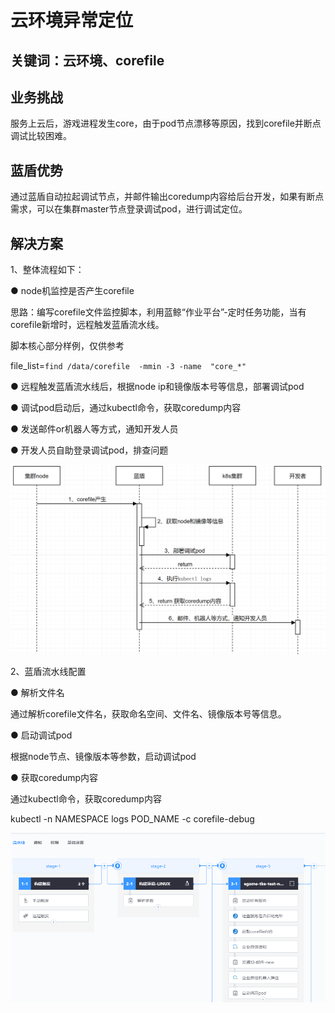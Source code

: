# 云环境异常定位


## 关键词：云环境、corefile <a id="&#x51C6;&#x5907;&#x4E8B;&#x9879;"></a>

## 业务挑战 <a id="&#x51C6;&#x5907;&#x4E8B;&#x9879;"></a>

服务上云后，游戏进程发生core，由于pod节点漂移等原因，找到corefile并断点调试比较困难。

## 蓝盾优势 <a id="&#x51C6;&#x5907;&#x4E8B;&#x9879;"></a>

通过蓝盾自动拉起调试节点，并邮件输出coredump内容给后台开发，如果有断点需求，可以在集群master节点登录调试pod，进行调试定位。

## 解决方案 <a id="&#x51C6;&#x5907;&#x4E8B;&#x9879;"></a>

1、整体流程如下：

● node机监控是否产生corefile

思路：编写corefile文件监控脚本，利用蓝鲸“作业平台”-定时任务功能，当有corefile新增时，远程触发蓝盾流水线。

脚本核心部分样例，仅供参考

file_list=`find /data/corefile  -mmin -3 -name  "core_*"`

● 远程触发蓝盾流水线后，根据node ip和镜像版本号等信息，部署调试pod

● 调试pod启动后，通过kubectl命令，获取coredump内容

● 发送邮件or机器人等方式，通知开发人员

● 开发人员自助登录调试pod，排查问题

![&#x56FE;1](../../../assets/scene-Cloud-anomaly-location-a.png)

2、蓝盾流水线配置

● 解析文件名

通过解析corefile文件名，获取命名空间、文件名、镜像版本号等信息。

● 启动调试pod

根据node节点、镜像版本等参数，启动调试pod

● 获取coredump内容

通过kubectl命令，获取coredump内容

kubectl -n NAMESPACE logs POD_NAME -c corefile-debug

![&#x56FE;1](../../../assets/scene-Cloud-anomaly-location-b.png)


